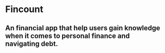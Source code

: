 # Fincount

## An financial app that help users gain knowledge when it comes to personal finance and navigating debt.
